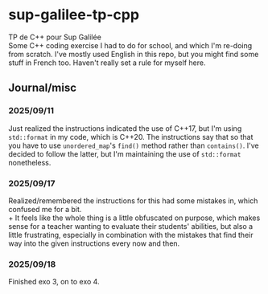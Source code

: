 # sup-galilee-tp-cpp
TP de C++ pour Sup Galilée\
Some C++ coding exercise I had to do for school, and which I'm re-doing from scratch.
I've mostly used English in this repo, but you might
find some stuff in French too. Haven't really set a rule for myself here.

## Journal/misc
### 2025/09/11
Just realized the instructions indicated the use of C++17, but I'm using `std::format` in my code, which
is C++20. The instructions say that so that you have to use `unordered_map`'s `find()` method rather
than `contains()`. I've decided to follow the latter, but I'm maintaining the use of `std::format` nonetheless.

### 2025/09/17
Realized/remembered the instructions for this had some mistakes in, which confused me for a bit.\
\+ It feels like the whole thing is a little obfuscated on purpose, which makes sense for a teacher
wanting to evaluate their students' abilities, but also a little frustrating, especially in combination
with the mistakes that find their way into the given instructions every now and then.

### 2025/09/18
Finished exo 3, on to exo 4.